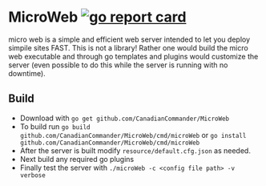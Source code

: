 # MicroWeb [![go report card](https://goreportcard.com/badge/github.com/CanadianCommander/MicroWeb)](https://goreportcard.com/report/github.com/CanadianCommander/MicroWeb)
micro web is a simple and efficient web server intended to let you deploy simpile sites FAST. This is not a library! Rather one
would build the micro web executable and through go templates and plugins would customize the server (even possible to do this while the server is running with no downtime).
## Build
- Download with `go get github.com/CanadianCommander/MicroWeb`
- To build run
`go build github.com/CanadianCommander/MicroWeb/cmd/microWeb` or `go install github.com/CanadianCommander/MicroWeb/cmd/microWeb`
- After the server is built modify `resource/default.cfg.json` as needed.
- Next build any required go plugins
- Finally test the server with `./microWeb -c <config file path> -v verbose`

